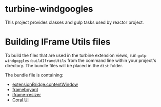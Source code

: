 # turbine-windgoogles

This project provides classes and gulp tasks used by reactor project. 

# Building IFrame Utils files

To build the files that are used in the turbine extension views, run `gulp windgoggles:buildIframeUtils` from the command line within your project's directory. The bundle files will be placed in the `dist` folder.

The bundle file is containing:
* [extensionBridge.contentWindow](https://git.corp.adobe.com/reactor/lens-extension-bridge/tree/master/src)
* [frameboyant](https://git.corp.adobe.com/reactor/frameboyant)
* [iframe-resizer](https://github.com/davidjbradshaw/iframe-resizer)
* [Coral UI](https://git.corp.adobe.com/Coral/coralui)
